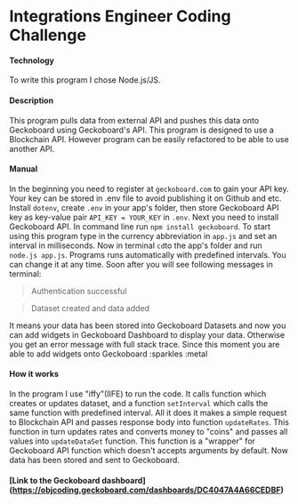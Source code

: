 # Integrations Engineer Coding Challenge #

#### Technology
To write this program I chose Node.js/JS.

#### Description
This program pulls data from external API and pushes this data onto Geckoboard using Geckoboard's API.
This program is designed to use a Blockchain API. However program can be easily refactored to be able to use another API.

#### Manual
In the beginning you need to register at ```geckoboard.com``` to gain your API key. Your key can be stored in .env file to avoid publishing it on Github and etc. Install ```dotenv```, create ```.env``` in your app's folder, then store Geckoboard API key as key-value pair ```API_KEY = YOUR_KEY``` in ```.env```. Next you need to install Geckoboard API. In command line run ```npm install geckoboard```.
To start using this program type in the currency abbreviation in ```app.js``` and set an interval in milliseconds. Now in terminal ```cd```to the app's folder and run ```node.js app.js```. Programs runs automatically with predefined intervals. You can change it at any time. Soon after you will see following messages in terminal:

>Authentication successful

>Dataset created and data added

It means your data has been stored into Geckoboard Datasets and now you can add widgets in Geckoboard Dashboard to display your data. Otherwise you get an error message with full stack trace.
Since this moment you are able to add widgets onto Geckoboard :sparkles :metal

#### How it works
In the program I use "iffy"(IIFE) to run the code. It calls function which creates or updates dataset, and a function ```setInterval``` which calls the same function with predefined interval.
All it does it makes a simple request to Blockchain API and passes response body into function ```updateRates```. This function in turn updates rates and converts money to "coins" and passes all values into ```updateDataSet``` function. This function is a "wrapper" for Geckoboard API function which doesn't accepts arguments by default. Now data has been stored and sent to Geckoboard.

#### [Link to the Geckoboard dashboard] (https://objcoding.geckoboard.com/dashboards/DC4047A4A66CEDBF)
